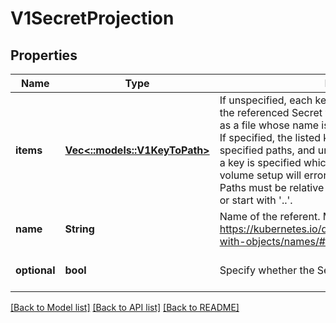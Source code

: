 # V1SecretProjection

## Properties
Name | Type | Description | Notes
------------ | ------------- | ------------- | -------------
**items** | [**Vec<::models::V1KeyToPath>**](v1.KeyToPath.md) | If unspecified, each key-value pair in the Data field of the referenced Secret will be projected into the volume as a file whose name is the key and content is the value. If specified, the listed keys will be projected into the specified paths, and unlisted keys will not be present. If a key is specified which is not present in the Secret, the volume setup will error unless it is marked optional. Paths must be relative and may not contain the &#39;..&#39; path or start with &#39;..&#39;. | [optional] [default to null]
**name** | **String** | Name of the referent. More info: https://kubernetes.io/docs/concepts/overview/working-with-objects/names/#names | [optional] [default to null]
**optional** | **bool** | Specify whether the Secret or its key must be defined | [optional] [default to null]

[[Back to Model list]](../README.md#documentation-for-models) [[Back to API list]](../README.md#documentation-for-api-endpoints) [[Back to README]](../README.md)


